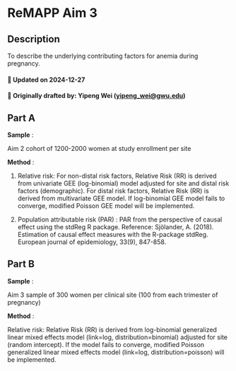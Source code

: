 # ReMAPP Aim 3

## Description

To describe the underlying contributing factors for anemia during pregnancy. 

#### :pushpin: Updated on 2024-12-27
#### :pushpin: Originally drafted by: Yipeng Wei (yipeng_wei@gwu.edu)

## Part A

**Sample** : 

Aim 2 cohort of 1200-2000 women at study enrollment per site

**Method** : 

1. Relative risk: For non-distal risk factors, Relative Risk (RR) is derived from univariate GEE (log-binomial) model adjusted for site and distal risk factors (demographic). For distal risk factors, Relative Risk (RR) is derived from multivariate GEE model. If log-binomial GEE model fails to converge, modified Poisson GEE model will be implemented.

2. Population attributable risk (PAR) : PAR from the perspective of causal effect using the stdReg R package. 
Reference: Sjölander, A. (2018). Estimation of causal effect measures with the R-package stdReg. European journal of epidemiology, 33(9), 847-858.

## Part B
**Sample** : 

Aim 3 sample of 300 women per clinical site (100 from each trimester of pregnancy)

**Method** : 

Relative risk: Relative Risk (RR) is derived from log-binomial generalized linear mixed effects model (link=log, distribution=binomial) adjusted for site (random intercept). If the model fails to converge, modified Poisson generalized linear mixed effects model (link=log, distribution=poisson) will be implemented.
